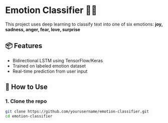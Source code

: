 # Emotion Classifier 🧠💬

This project uses deep learning to classify text into one of six emotions:
**joy, sadness, anger, fear, love, surprise**

## 📦 Features
- Bidirectional LSTM using TensorFlow/Keras
- Trained on labeled emotion dataset
- Real-time prediction from user input

## 🔧 How to Use

### 1. Clone the repo

```bash
git clone https://github.com/yourusername/emotion-classifier.git
cd emotion-classifier
